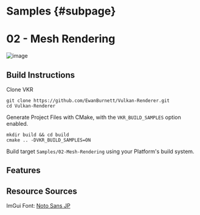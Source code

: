 Samples                        {#subpage}
===========

# 02 - Mesh Rendering
<!--Demo Image--> 
![image](https://dummyimage.com/600x400/000/fff&text=VKR+Sample+02+-+Mesh+Rendering)

## Build Instructions
Clone VKR 
```
git clone https://github.com/EwanBurnett/Vulkan-Renderer.git
cd Vulkan-Renderer
```

Generate Project Files with CMake, with the `VKR_BUILD_SAMPLES` option enabled.
```
mkdir build && cd build
cmake .. -DVKR_BUILD_SAMPLES=ON
```

Build target `Samples/02-Mesh-Rendering` using your Platform's build system. 

## Features

## Resource Sources
ImGui Font: [Noto Sans JP](https://fonts.google.com/noto/specimen/Noto+Sans+JP)
